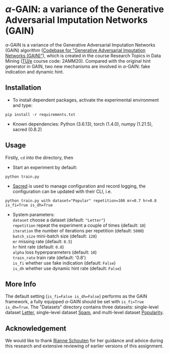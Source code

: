 # $\alpha$-GAIN: a variance of the Generative Adversarial Imputation Networks (GAIN)

$\alpha$-GAIN is a variance of the Generative Adversarial Imputation Networks (GAIN) algorithm ([Codebase for "Generative Adversarial Imputation Networks (GAIN)"](https://github.com/jsyoon0823/GAIN)), which is created in the course Research Topics in Data Mining ([TU/e](https://www.tue.nl/en/) course code: 2AMM20). Compared with the original hint generator in GAIN, two new mechanisms are involved in $\alpha$-GAIN: fake indication and dynamic hint.

## Installation

- To install dependent packages, activate the experimental environment and type: <br>

```
pip install -r requirements.txt
```

- Known dependencies: Python (3.6.13), torch (1.4.0), numpy (1.21.5), sacred (0.8.2)

## Usage

Firstly, `cd` into the directory, then

- Start an experiment by default: <br>

```
python train.py
```

- [Sacred](https://github.com/IDSIA/sacred) is used to manage configuration and record logging, the configuration can be updated with their CLI, i.e. <br>

```
python train.py with dataset="Popular" repetition=100 mr=0.7 hr=0.8 is_fi=True is_dh=True
```

- System parameters: <br>
  `dataset` choose a dataset (default: `"Letter"`)<br>
  `repetition` repeat the experiment a couple of times (default: `10`)<br>
  `iteration` the number of iterations per repetition (default: `5000`)<br>
  `batch_size` mini-batch size (default: `128`)<br>
  `mr` missing rate (default: `0.5`)<br>
  `hr` hint rate (default: `0.8`)<br>
  `alpha` loss hyperparameters (default: `10`)<br>
  `train_rate` train rate (default: '0.8')<br>
  `is_fi` whether use fake indication (default: `False`)<br>
  `is_dh` whether use dynamic hint rate (default: `False`)

## More Info

The default setting (`is_fi=False is_dh=False`) performs as the GAIN framework, a fully equipped $\alpha$-GAIN should be set with `is_fi=True is_dh=True`. The "Datasets" directory contains three datasets: single-level dataset [Letter](https://archive.ics.uci.edu/ml/datasets/Letter+Recognition), single-level dataset [Spam](https://archive.ics.uci.edu/ml/datasets/Spambase), and multi-level dataset [Popularity](https://github.com/MultiLevelAnalysis/Datasets-third-edition-Multilevel-book/tree/479cec4390efb7f84bb94df0e3c381e173782669/chapter%202/popularity/SPSS).

## Acknowledgement

We would like to thank [Rianne Schouten](https://github.com/RianneSchouten) for her guidance and advice during this research and extensive reviewing of earlier versions of this assignment.
